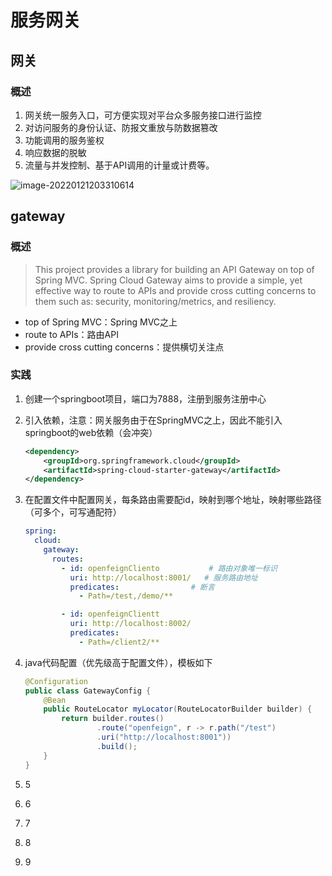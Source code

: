 # 服务网关

## 网关

### 概述

1. 网关统一服务入口，可方便实现对平台众多服务接口进行监控
2. 对访问服务的身份认证、防报文重放与防数据篡改
3. 功能调用的服务鉴权
4. 响应数据的脱敏
5. 流量与并发控制、基于API调用的计量或计费等。

![image-20220121203310614](https://gitee.com/yangtao8453/picgo/raw/master/img/image-20220121203310614.png)



## gateway

### 概述

> This project provides a library for building an API Gateway on top of Spring MVC. Spring Cloud Gateway aims to provide a simple, yet effective way to route to APIs and provide cross cutting concerns to them such as: security, monitoring/metrics, and resiliency.

* top of Spring MVC：Spring MVC之上
* route to APIs：路由API
* provide cross cutting concerns：提供横切关注点

### 实践

1. 创建一个springboot项目，端口为7888，注册到服务注册中心

2. 引入依赖，注意：网关服务由于在SpringMVC之上，因此不能引入springboot的web依赖（会冲突）

   ```xml
   <dependency>
       <groupId>org.springframework.cloud</groupId>
       <artifactId>spring-cloud-starter-gateway</artifactId>
   </dependency>
   ```

3. 在配置文件中配置网关，每条路由需要配id，映射到哪个地址，映射哪些路径（可多个，可写通配符）

   ```yaml
   spring:
     cloud:
       gateway:
         routes:
           - id: openfeignCliento 			# 路由对象唯一标识
             uri: http://localhost:8001/   # 服务路由地址
             predicates:   				# 断言
               - Path=/test,/demo/**
   
           - id: openfeignClientt
             uri: http://localhost:8002/
             predicates:
               - Path=/client2/**
   ```

4. java代码配置（优先级高于配置文件），模板如下

   ```java
   @Configuration
   public class GatewayConfig {
       @Bean
       public RouteLocator myLocator(RouteLocatorBuilder builder) {
           return builder.routes()
                   .route("openfeign", r -> r.path("/test")
                   .uri("http://localhost:8001"))
                   .build();
       }
   }
   ```

5. 5

6. 6

7. 7

8. 8

9. 9


